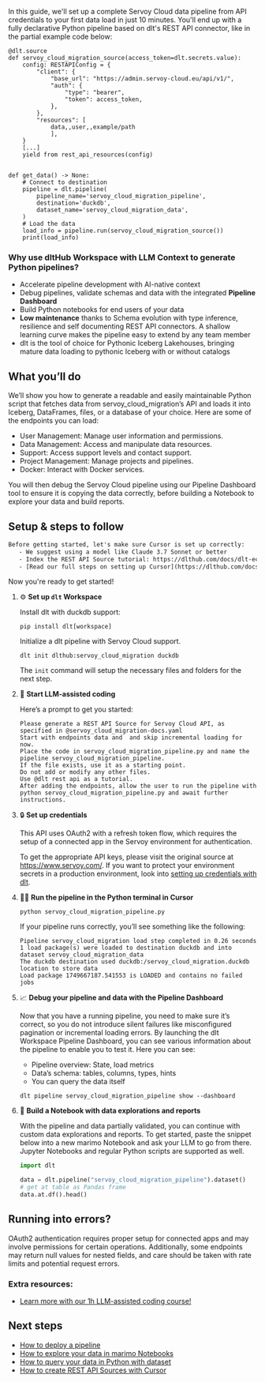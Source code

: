 In this guide, we'll set up a complete Servoy Cloud data pipeline from API credentials to your first data load in just 10 minutes. You'll end up with a fully declarative Python pipeline based on dlt's REST API connector, like in the partial example code below:

```python-outcome
@dlt.source
def servoy_cloud_migration_source(access_token=dlt.secrets.value):
    config: RESTAPIConfig = {
        "client": {
            "base_url": "https://admin.servoy-cloud.eu/api/v1/",
            "auth": {
                "type": "bearer",
                "token": access_token,
            },
        },
        "resources": [
            data,,user,,example/path
            ],
    }
    [...]
    yield from rest_api_resources(config)


def get_data() -> None:
    # Connect to destination
    pipeline = dlt.pipeline(
        pipeline_name='servoy_cloud_migration_pipeline',
        destination='duckdb',
        dataset_name='servoy_cloud_migration_data', 
    )
    # Load the data
    load_info = pipeline.run(servoy_cloud_migration_source())
    print(load_info) 
```

### Why use dltHub Workspace with LLM Context to generate Python pipelines?

- Accelerate pipeline development with AI-native context
- Debug pipelines, validate schemas and data with the integrated **Pipeline Dashboard**
- Build Python notebooks for end users of your data
- **Low maintenance** thanks to Schema evolution with type inference, resilience and self documenting REST API connectors. A shallow learning curve makes the pipeline easy to extend by any team member
- dlt is the tool of choice for Pythonic Iceberg Lakehouses, bringing mature data loading to pythonic Iceberg with or without catalogs

## What you’ll do

We’ll show you how to generate a readable and easily maintainable Python script that fetches data from servoy_cloud_migration’s API and loads it into Iceberg, DataFrames, files, or a database of your choice. Here are some of the endpoints you can load:

- User Management: Manage user information and permissions.
- Data Management: Access and manipulate data resources.
- Support: Access support levels and contact support.
- Project Management: Manage projects and pipelines.
- Docker: Interact with Docker services.

You will then debug the Servoy Cloud pipeline using our Pipeline Dashboard tool to ensure it is copying the data correctly, before building a Notebook to explore your data and build reports.

## Setup & steps to follow

```default
Before getting started, let's make sure Cursor is set up correctly:
   - We suggest using a model like Claude 3.7 Sonnet or better
   - Index the REST API Source tutorial: https://dlthub.com/docs/dlt-ecosystem/verified-sources/rest_api/ and add it to context as **@dlt rest api**
   - [Read our full steps on setting up Cursor](https://dlthub.com/docs/dlt-ecosystem/llm-tooling/cursor-restapi#23-configuring-cursor-with-documentation)
```

Now you're ready to get started!

1. ⚙️ **Set up `dlt` Workspace**
    
    Install dlt with duckdb support:
    ```shell
    pip install dlt[workspace]
    ```

    Initialize a dlt pipeline with Servoy Cloud support.
    ```shell
    dlt init dlthub:servoy_cloud_migration duckdb
    ```

    The `init` command will setup the necessary files and folders for the next step.
    
2. 🤠 **Start LLM-assisted coding**
    
    Here’s a prompt to get you started:
    
    ```prompt
    Please generate a REST API Source for Servoy Cloud API, as specified in @servoy_cloud_migration-docs.yaml 
    Start with endpoints data and  and skip incremental loading for now. 
    Place the code in servoy_cloud_migration_pipeline.py and name the pipeline servoy_cloud_migration_pipeline. 
    If the file exists, use it as a starting point. 
    Do not add or modify any other files. 
    Use @dlt rest api as a tutorial. 
    After adding the endpoints, allow the user to run the pipeline with python servoy_cloud_migration_pipeline.py and await further instructions.
    ```

    
3. 🔒 **Set up credentials** 
    
    This API uses OAuth2 with a refresh token flow, which requires the setup of a connected app in the Servoy environment for authentication.
    
    To get the appropriate API keys, please visit the original source at https://www.servoy.com/.
    If you want to protect your environment secrets in a production environment, look into [setting up credentials with dlt](https://dlthub.com/docs/walkthroughs/add_credentials).
    
4. 🏃‍♀️ **Run the pipeline in the Python terminal in Cursor**
    
    ```shell
    python servoy_cloud_migration_pipeline.py
    ```
    
    If your pipeline runs correctly, you’ll see something like the following:
    
    ```shell
    Pipeline servoy_cloud_migration load step completed in 0.26 seconds
    1 load package(s) were loaded to destination duckdb and into dataset servoy_cloud_migration_data
    The duckdb destination used duckdb:/servoy_cloud_migration.duckdb location to store data
    Load package 1749667187.541553 is LOADED and contains no failed jobs
    ```
    
5. 📈 **Debug your pipeline and data with the Pipeline Dashboard**

    Now that you have a running pipeline, you need to make sure it’s correct, so you do not introduce silent failures like misconfigured pagination or incremental loading errors. By launching the dlt Workspace Pipeline Dashboard, you can see various information about the pipeline to enable you to test it. Here you can see:
    - Pipeline overview: State, load metrics
    - Data’s schema: tables, columns, types, hints
    - You can query the data itself
    
    ```shell
    dlt pipeline servoy_cloud_migration_pipeline show --dashboard
    ```
    
6. 🐍 **Build a Notebook with data explorations and reports**

    With the pipeline and data partially validated, you can continue with custom data explorations and reports. To get started, paste the snippet below into a new marimo Notebook and ask your LLM to go from there. Jupyter Notebooks and regular Python scripts are supported as well.

    
    ```python
    import dlt

   data = dlt.pipeline("servoy_cloud_migration_pipeline").dataset()
   # get at table as Pandas frame
   data.at.df().head()
    ```

## Running into errors?

OAuth2 authentication requires proper setup for connected apps and may involve permissions for certain operations. Additionally, some endpoints may return null values for nested fields, and care should be taken with rate limits and potential request errors.

### Extra resources:

- [Learn more with our 1h LLM-assisted coding course!](https://www.youtube.com/watch?v=GGid70rnJuM)

## Next steps

- [How to deploy a pipeline](https://dlthub.com/docs/walkthroughs/deploy-a-pipeline)
- [How to explore your data in marimo Notebooks](https://dlthub.com/docs/general-usage/dataset-access/marimo)
- [How to query your data in Python with dataset](https://dlthub.com/docs/general-usage/dataset-access/dataset)
- [How to create REST API Sources with Cursor](https://dlthub.com/docs/dlt-ecosystem/llm-tooling/cursor-restapi)